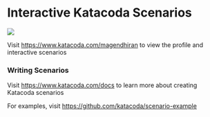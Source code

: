 # Interactive Katacoda Scenarios

[![](http://shields.katacoda.com/katacoda/magendhiran/count.svg)](https://www.katacoda.com/magendhiran "Get your profile on Katacoda.com")

Visit https://www.katacoda.com/magendhiran to view the profile and interactive scenarios

### Writing Scenarios
Visit https://www.katacoda.com/docs to learn more about creating Katacoda scenarios

For examples, visit https://github.com/katacoda/scenario-example
